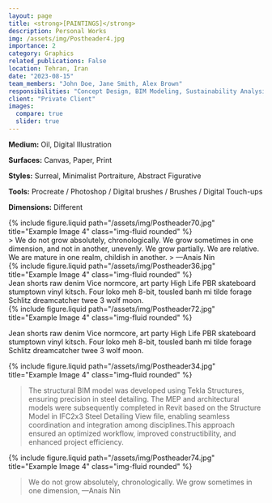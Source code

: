 ```yaml
---
layout: page
title: <strong>[PAINTINGS]</strong>
description: Personal Works
img: /assets/img/Postheader4.jpg
importance: 2
category: Graphics
related_publications: False
location: Tehran, Iran
date: "2023-08-15"
team_members: "John Doe, Jane Smith, Alex Brown"
responsibilities: "Concept Design, BIM Modeling, Sustainability Analysis"
client: "Private Client"
images:
  compare: true
  slider: true
---
```

<!-- Project Details Section -->

  <div class="row">
    <div class="col-md-6">
      <p><strong>Medium:</strong> Oil, Digital Illustration</p>
      <p><strong>Surfaces:</strong> Canvas, Paper, Print</p>
      <p><strong>Styles:</strong> Surreal, Minimalist Portraiture, Abstract Figurative </p>
    </div>
    <div class="col-md-6">
      <p><strong>Tools:</strong> Procreate / Photoshop / Digital brushes / Brushes / Digital Touch-ups</p>
      <p><strong>Dimensions:</strong> Different</p>
    </div>
  </div>



  <!-- Another Row of Images -->
  <div class="row">
    <div class="col-sm mt-3 mt-md-0">
      {% include figure.liquid path="/assets/img/Postheader70.jpg" title="Example Image 4" class="img-fluid rounded" %}
    </div>
  </div>
  > We do not grow absolutely, chronologically. We grow sometimes in one dimension, and not in another, unevenly. We grow partially. We are relative. We are mature in one realm, childish in another.
> —Anais Nin
<!-- Another Row of Images -->
  <div class="row">
    <div class="col-sm mt-3 mt-md-0">
      {% include figure.liquid path="/assets/img/Postheader36.jpg" title="Example Image 4" class="img-fluid rounded" %}
    </div>
  </div>
Jean shorts raw denim Vice normcore, art party High Life PBR skateboard stumptown vinyl kitsch. Four loko meh 8-bit, tousled banh mi tilde forage Schlitz dreamcatcher twee 3 wolf moon.

  <!-- Another Row of Images -->
  <div class="row">
    <div class="col-sm mt-3 mt-md-0">
      {% include figure.liquid path="/assets/img/Postheader72.jpg" title="Example Image 4" class="img-fluid rounded" %}
    </div>
  </div>

Jean shorts raw denim Vice normcore, art party High Life PBR skateboard stumptown vinyl kitsch. Four loko meh 8-bit, tousled banh mi tilde forage Schlitz dreamcatcher twee 3 wolf moon.







 <!-- Another Row of Images -->
  <div class="row">
    <div class="col-sm mt-3 mt-md-0">
      {% include figure.liquid path="/assets/img/Postheader34.jpg" title="Example Image 4" class="img-fluid rounded" %}
    </div>
  </div>


> The structural BIM model was developed using Tekla Structures, ensuring precision in steel detailing. The MEP and architectural models were subsequently completed in Revit based on the Structure Model in IFC2x3 Steel Detailing View file, enabling seamless coordination and integration among disciplines.This approach ensured an optimized workflow, improved constructibility, and enhanced project efficiency.


 <!-- Another Row of Images -->
  <div class="row">
    <div class="col-sm mt-3 mt-md-0">
      {% include figure.liquid path="/assets/img/Postheader74.jpg" title="Example Image 4" class="img-fluid rounded" %}
    </div>
  </div>














> We do not grow absolutely, chronologically. We grow sometimes in one dimension,
> —Anais Nin

